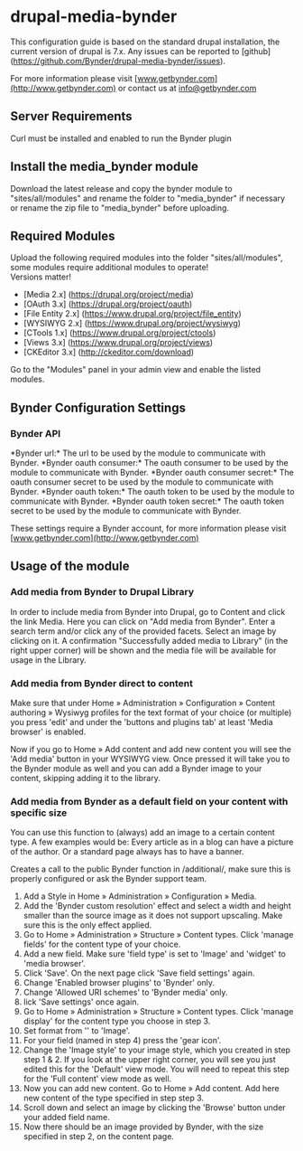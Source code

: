 drupal-media-bynder
====================

This configuration guide is based on the standard drupal installation, the current version of drupal is 7.x. Any issues can be reported to [github] (https://github.com/Bynder/drupal-media-bynder/issues).

For more information please visit [www.getbynder.com](http://www.getbynder.com) or contact us at [info@getbynder.com](mailto:info@getbynder.com)

Server Requirements
-----------------------------------
Curl must be installed and enabled to run the Bynder plugin


Install the media_bynder module
-----------------------------------
Download the latest release and copy the bynder module to "sites/all/modules" and rename the folder to "media_bynder" if necessary or rename the zip file to "media_bynder" before uploading.


Required Modules
---------------------
Upload the following required modules into the folder "sites/all/modules", some modules require additional modules to operate!  
Versions matter!

*   [Media 2.x] (https://drupal.org/project/media)
*   [OAuth 3.x] (https://drupal.org/project/oauth)
*   [File Entity 2.x] (https://www.drupal.org/project/file_entity)
*   [WYSIWYG 2.x] (https://www.drupal.org/project/wysiwyg)
*   [CTools 1.x] (https://www.drupal.org/project/ctools)
*   [Views 3.x] (https://www.drupal.org/project/views)
*   [CKEditor 3.x] (http://ckeditor.com/download)

Go to the "Modules" panel in your admin view and enable the listed modules.


Bynder Configuration Settings
---------------------
<h3>Bynder API</h3>
*Bynder url:* The url to be used by the module to communicate with Bynder.  
*Bynder oauth consumer:* The oauth consumer to be used by the module to communicate with Bynder.  
*Bynder oauth consumer secret:* The oauth consumer secret to be used by the module to communicate with Bynder.  
*Bynder oauth token:* The oauth token to be used by the module to communicate with Bynder.  
*Bynder oauth token secret:* The oauth token secret to be used by the module to communicate with Bynder.

These settings require a Bynder account, for more information please visit [www.getbynder.com](http://www.getbynder.com)


Usage of the module
---------------------
<h3>Add media from Bynder to Drupal Library</h3>
In order to include media from Bynder into Drupal, go to Content and click the link Media. Here you can click on "Add media from Bynder".
Enter a search term and/or click any of the provided facets.
Select an image by clicking on it.
A confirmation "Successfully added media to Library" (in the right upper corner) will be shown and the media file will be available for usage in the Library.

<h3>Add media from Bynder direct to content</h3>
Make sure that under Home » Administration » Configuration » Content authoring » Wysiwyg profiles for the text format of your choice (or multiple) you press 'edit' and under the 'buttons and plugins tab' at least 'Media browser' is enabled.

Now if you go to Home » Add content and add new content you will see the 'Add media' button in your WYSIWYG view. Once pressed it will take you to the Bynder module as well and you can add a Bynder image to your content, skipping adding it to the library.

<h3>Add media from Bynder as a default field on your content with specific size</h3>
You can use this function to (always) add an image to a certain content type. A few examples would be: Every article as in a blog can have a picture of the author. Or a standard page always has to have a banner.

Creates a call to the public Bynder function in /additional/, make sure this is properly configured or ask the Bynder support team.
<ol>
	<li>Add a Style in Home » Administration » Configuration » Media.</li>
	<li>Add the 'Bynder custom resolution' effect and select a width and height smaller than the source image as it does not support upscaling. Make sure this is the only effect applied.</li>
	<li>Go to Home » Administration » Structure » Content types. Click 'manage fields' for the content type of your choice.</li>
	<li>Add a new field. Make sure 'field type' is set to 'Image' and 'widget' to 'media browser'.</li>
	<li>Click 'Save'. On the next page click 'Save field settings' again.</li>
	<li>Change 'Enabled browser plugins' to 'Bynder' only.</li>
	<li>Change 'Allowed URI schemes' to 'Bynder media' only.</li>
	<li>lick 'Save settings' once again.</li>
	<li>Go to Home » Administration » Structure » Content types.  Click 'manage display' for the content type you choose in step 3.</li>
	<li>Set format from '<Hidden>' to 'Image'.</li>
	<li>For your field (named in step 4) press the 'gear icon'.</li>
	<li>Change the 'Image style' to your image style, which you created in step step 1 & 2. If you look at the upper right corner, you will see you just edited this for the 'Default' view mode. You will need to repeat this step for the 'Full content' view mode as well.</li>
	<li>Now you can add new content. Go to Home » Add content. Add here new content of the type specified in step step 3.</li>
	<li>Scroll down and select an image by clicking the 'Browse' button under your added field name.
	<li>Now there should be an image provided by Bynder, with the size specified in step 2, on the content page.</li>
</ol>